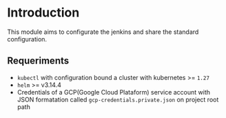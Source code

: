 # Introduction

This module aims to configurate the jenkins and share the standard configuration.

## Requeriments

- `kubectl` with configuration bound a cluster with kubernetes >= `1.27`
- `helm` >= v3.14.4
- Credentials of a GCP(Google Cloud Plataform) service account with JSON formatation called `gcp-credentials.private.json` on project root path